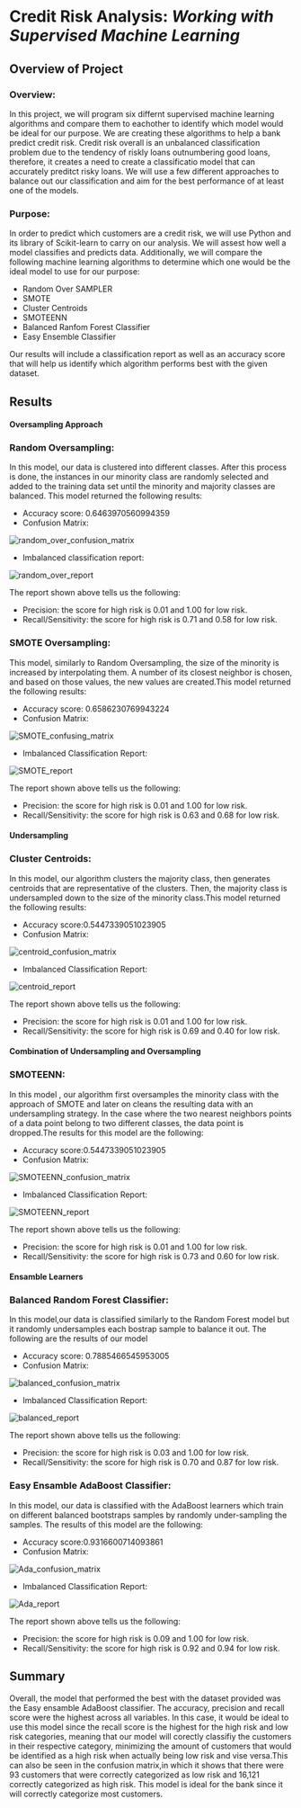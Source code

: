 # Credit Risk Analysis: ***Working with Supervised Machine Learning***
## Overview of Project
### Overview:
In this project, we will program six differnt supervised machine learning algorithms and compare them to eachother to identify which model would be ideal for our purpose. We are creating these algorithms to help a bank predict credit risk. Credit risk overall is an unbalanced classification problem due to the tendency of riskly loans outnumbering good loans, therefore, it creates a need to create a classificatio model that can accurately preditct risky loans. We will use a few different approaches to balance out our classification and aim for the best performance of at least one of the models.

### Purpose:
In order to predict which customers are a credit risk, we will use Python and its library of Scikit-learn to carry on our analysis. We will assest how well a model classifies and predicts data. Additionally, we will compare the following machine learning algorithms to determine which one would be the ideal model to use for our purpose:

- Random Over SAMPLER
- SMOTE
- Cluster Centroids
- SMOTEENN
- Balanced Ranfom Forest Classifier
- Easy Ensemble Classifier

Our results will include a classification report as well as an accuracy score that will help us identify which algorithm performs best with the given dataset.

## Results
#### Oversampling Approach
### Random Oversampling:
In this model, our data is clustered into different classes. After this process is done, the instances in our minority class are randomly selected and added to the training data set until the minority and majority classes are balanced. This model returned the following results:
  - Accuracy score: 0.6463970560994359
  - Confusion Matrix:
   
  ![random_over_confusion_matrix](https://user-images.githubusercontent.com/111034667/216506595-2bc29ef0-6376-4c68-9515-c13f0adc9e31.png)
  
  - Imbalanced classification report:
   
![random_over_report](https://user-images.githubusercontent.com/111034667/216506438-60780961-e707-493e-acf1-6f420cc367c1.png)

  The report shown above tells us the following:

  - Precision: the score for high risk is 0.01 and 1.00 for low risk.
  - Recall/Sensitivity: the score for high risk is 0.71 and 0.58 for low risk.

### SMOTE Oversampling:
This model, similarly to Random Oversampling, the size of the minority is increased by interpolating them. A number of its closest neighbor is chosen, and based on those values, the new values are created.This model returned the following results:
  - Accuracy score: 0.6586230769943224
  - Confusion Matrix:
   
  ![SMOTE_confusing_matrix](https://user-images.githubusercontent.com/111034667/216507072-2d0618c5-1340-4927-90b9-844ad941b0f0.png)
  
  - Imbalanced Classification Report:
   
![SMOTE_report](https://user-images.githubusercontent.com/111034667/216507224-6044bf45-1e99-4471-87f0-267bef9eec57.png)

  The report shown above tells us the following:
  
  - Precision: the score for high risk is 0.01 and 1.00 for low risk.
  - Recall/Sensitivity: the score for high risk is 0.63 and 0.68 for low risk.
    
#### Undersampling
### Cluster Centroids:
In this model, our algorithm clusters the majority class, then generates centroids that are representative of the clusters. Then, the majority class is undersampled down to the size of the minority class.This model returned the following results:
  - Accuracy score:0.5447339051023905
  - Confusion Matrix:
  
  ![centroid_confusion_matrix](https://user-images.githubusercontent.com/111034667/216508259-1af12004-62dc-41d8-a366-cbeaee698ae1.png)
  
  - Imbalanced Classification Report:
  
![centroid_report](https://user-images.githubusercontent.com/111034667/216508270-cebe28f4-87fb-40b6-814d-d383894354a6.png)

 The report shown above tells us the following:
  
 - Precision: the score for high risk is 0.01 and 1.00 for low risk.
 - Recall/Sensitivity: the score for high risk is 0.69 and 0.40 for low risk.
    
#### Combination of Undersampling and Oversampling
### SMOTEENN:
In this model , our algorithm first oversamples the minority class with the approach of SMOTE and later on cleans the resulting data with an undersampling strategy. In the case where the two nearest neighbors points of a data point belong to two different classes, the data point is dropped.The results for this model are the following:
  - Accuracy score:0.5447339051023905
  - Confusion Matrix:
  
  ![SMOTEENN_confusion_matrix](https://user-images.githubusercontent.com/111034667/216508741-fbc06ffa-629d-4dce-911f-552c2734ecd4.png)
  
  - Imbalanced Classification Report:
  
  ![SMOTEENN_report](https://user-images.githubusercontent.com/111034667/216508760-5d5cb39c-3bad-4047-b6eb-c3e8344ba37b.png)
  
 The report shown above tells us the following:
  
 - Precision: the score for high risk is 0.01 and 1.00 for low risk.
 - Recall/Sensitivity: the score for high risk is 0.73 and 0.60 for low risk. 
    
#### Ensamble Learners
### Balanced Random Forest Classifier:
In this model,our data is classified similarly to the Random Forest model but it randomly undersamples each bostrap sample to balance it out. The following are the results of our model

  - Accuracy score: 0.7885466545953005
  - Confusion Matrix:
  
  ![balanced_confusion_matrix](https://user-images.githubusercontent.com/111034667/216509325-34ed379e-f105-4e5f-9593-a6691aa6467a.png)

  - Imbalanced Classification Report:

![balanced_report](https://user-images.githubusercontent.com/111034667/216509350-bc2283a1-9b17-4a11-a67c-fea7dc029ae8.png)

  The report shown above tells us the following:
  
  - Precision: the score for high risk is 0.03 and 1.00 for low risk.
  - Recall/Sensitivity: the score for high risk is 0.70 and 0.87 for low risk.

### Easy Ensamble AdaBoost Classifier:
In this model, our data is classified with the AdaBoost learners which train on different balanced bootstraps samples by randomly under-sampling the samples. The results of this model are the following:

  - Accuracy score:0.9316600714093861
  - Confusion Matrix:
  
  ![Ada_confusion_matrix](https://user-images.githubusercontent.com/111034667/216509672-74784b7e-63ba-4c3d-a0a5-0f78e51f58a2.png)
  
  - Imbalanced Classification Report:
  
  ![Ada_report](https://user-images.githubusercontent.com/111034667/216509684-aadbe999-016c-46ff-bf06-c11cad1d1411.png)
  
  The report shown above tells us the following:
  
  - Precision: the score for high risk is 0.09 and 1.00 for low risk. 
  - Recall/Sensitivity: the score for high risk is 0.92 and 0.94 for low risk.
  
## Summary

Overall, the model that performed the best with the dataset provided was the Easy ensamble AdaBoost classifier. The accuracy, precision and recall score were the highest across all variables. In this case, it would be ideal to use this model since the recall score is the highest for the high risk and low risk categories, meaning that our model will corectly classifiy the customers in their respective category, minimizing the amount of customers that would be identified as a high risk when actually being low risk and vise versa.This can also be seen in the confusion matrix,in which it shows that there were 93 customers that were correctly categorized as low risk and 16,121 correctly categorized as high risk. This model is ideal for the bank since it will correctly categorize most customers.
